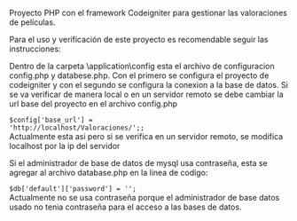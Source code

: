 Proyecto PHP con el framework Codeigniter para gestionar las valoraciones de películas.

Para el uso y verificación de este proyecto es recomendable seguir las instrucciones:

Dentro de la carpeta \application\config esta el archivo de configuracion config.php y databese.php. Con el primero se configura el proyecto de codeigniter y con el segundo se configura la conexion a la base de datos. Si se va verificar de manera local o en un servidor remoto se debe cambiar la url base del proyecto en el archivo config.php

<code>$config['base_url'] = 'http://localhost/Valoraciones/';;</code><br>
Actualmente esta asi pero si se verifica en un servidor remoto, se modifica localhost por la ip del servidor

Si el administrador de base de datos de mysql usa contraseña, esta se agregar al archivo database.php en la linea de codigo:

<code>$db['default']['password'] = '';</code><br>
Actualmente no se usa contraseña porque el administrador de base datos usado no tenia contraseña para el acceso a las bases de datos.
